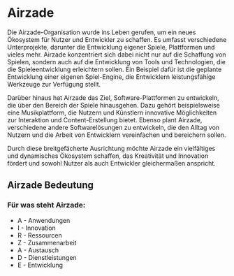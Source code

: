 # Airzade

Die Airzade-Organisation wurde ins Leben gerufen, um ein neues Ökosystem für Nutzer und Entwickler zu schaffen. Es umfasst verschiedene Unterprojekte, darunter die Entwicklung eigener Spiele, Plattformen und vieles mehr. Airzade konzentriert sich dabei nicht nur auf die Schaffung von Spielen, sondern auch auf die Entwicklung von Tools und Technologien, die die Spieleentwicklung erleichtern sollen. Ein Beispiel dafür ist die geplante Entwicklung einer eigenen Spiel-Engine, die Entwicklern leistungsfähige Werkzeuge zur Verfügung stellt.

Darüber hinaus hat Airzade das Ziel, Software-Plattformen zu entwickeln, die über den Bereich der Spiele hinausgehen. Dazu gehört beispielsweise eine Musikplattform, die Nutzern und Künstlern innovative Möglichkeiten zur Interaktion und Content-Erstellung bietet. Ebenso plant Airzade, verschiedene andere Softwarelösungen zu entwickeln, die den Alltag von Nutzern und die Arbeit von Entwicklern vereinfachen und bereichern sollen.

Durch diese breitgefächerte Ausrichtung möchte Airzade ein vielfältiges und dynamisches Ökosystem schaffen, das Kreativität und Innovation fördert und sowohl Nutzer als auch Entwickler gleichermaßen anspricht.

## Airzade Bedeutung

### Für was steht Airzade:
- A - Anwendungen
- I - Innovation
- R - Ressourcen
- Z - Zusammenarbeit
- A - Austausch
- D - Dienstleistungen
- E - Entwicklung
